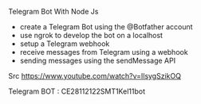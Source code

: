 Telegram Bot With Node Js

- create a Telegram Bot using the @Botfather account
- use ngrok to develop the bot on a localhost
- setup a Telegram webhook
- receive messages from Telegram using a webhook
- sending messages using the sendMessage API

Src https://www.youtube.com/watch?v=IlsygSzikOQ

Telegram BOT : CE28112122SMT1Kel11bot
